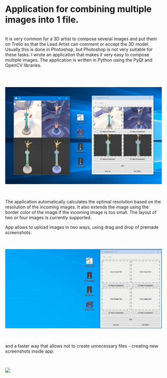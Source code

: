 # Application for combining multiple images into 1 file.
<br/>
It is very common for a 3D artist to compose several images and put them on Trello so that the Lead Artist can comment or accept the 3D model. Usually this is done in Photoshop, but Photoshop is not very suitable for these tasks.
I wrote an application that makes it very easy to compose multiple images. The application is written in Python using the PyQt and OpenCV libraries.

<br/><br/>

![](https://raw.githubusercontent.com/KovalevCG/opencv-pyqt-image-grid/master/Gifs/screenshot_01.jpg)

<br/>

The application automatically calculates the optimal resolution based on the resolution of the incoming images.
It also extends the image using the border color of the image if the incoming image is too small.
The layout of two or four images is currently supported.


App allows to upload images in two ways, using drag and drop of premade screenshots:

<br/>

![](https://raw.githubusercontent.com/KovalevCG/opencv-pyqt-image-grid/master/Gifs/Image_Grid_dragNdrop_02.gif)

<br/>

and a faster way that allows not to create unnecessary files - creating new screenshots inside app:

<br/>

![](https://raw.githubusercontent.com/KovalevCG/opencv-pyqt-image-grid/master/Gifs/Image_Grid_screenshot.gif)

<br/>
